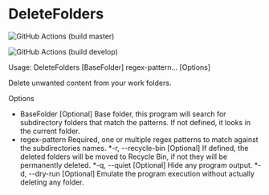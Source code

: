 # DeleteFolders

![GitHub Actions (build master)](https://github.com/josiasgr/DeleteFolders/workflows/GitHub%20Actions%20(build%20master/develop)/badge.svg?branch=master)

![GitHub Actions (build develop)](https://github.com/josiasgr/DeleteFolders/workflows/GitHub%20Actions%20(build%20master/develop)/badge.svg?branch=develop)

Usage: DeleteFolders [BaseFolder] regex-pattern... [Options]

Delete unwanted content from your work folders.

Options

* BaseFolder         [Optional] Base folder, this program will search for subdirectory folders that match the patterns. If not defined, it looks in the current folder.
* regex-pattern       Required, one or multiple regex patterns to match against the subdirectories names.
*-r, --recycle-bin   [Optional] If defined, the deleted folders will be moved to Recycle Bin, if not they will be permanently deleted.
*-q, --quiet         [Optional] Hide any program output.
*-d, --dry-run       [Optional] Emulate the program execution without actually deleting any folder.
